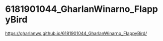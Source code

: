 # 6181901044_GharlanWinarno_FlappyBird

https://gharlanws.github.io/6181901044_GharlanWinarno_FlappyBird/
